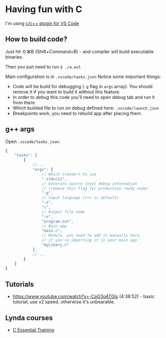 # Having fun with C

I'm using [c/c++ plugin for VS Code](https://code.visualstudio.com/docs/languages/cpp)

## How to build code?

Just hit ⇧⌘B (Shift+Command+B) - and compiler will build executable binaries.

Then you just need to run `$ ./a.out`

Main configuration is in `.vscode/tasks.json` Notice some important things:

* Code will be build for debugging (`-g` flag in `args` array). You should remove it if you want to build it without this feature.
* In order to *debug* this code you'll need to open debug tab and run it from there.
* Which builded file to run on debug defined here: `.vscode/launch.json`
* Breakpoints work, you need to rebuild app after placing them.

## g++ args

Open `.vscode/tasks.json`:

```js
{
    "tasks": [
        {
            //...
            "args": [
                // Which standart to use
                "-std=c11",
                // Generate source level debug information
                // (remove this flag for production ready code)
                "-g",
                // Input language (c++ is default)
                "-x",
                "c",
                // Output file name
                "-o",
                "program.out",
                // Main app
                "main.c",
                // Module, you need to add it manually here,
                // if you're importing it in your main app
                "myLibary.c"
            ],
            // ...
        }
    ]
} 
```

## Tutorials

* https://www.youtube.com/watch?v=-CpG3oATGIs (4:38:52) - basic tutorial; use x2 speed, otherwise it's unbearable.

## Lynda courses

* [C Essential Training](https://www.lynda.com/C-tutorials/C-Essential-Training/164457-2.html)
